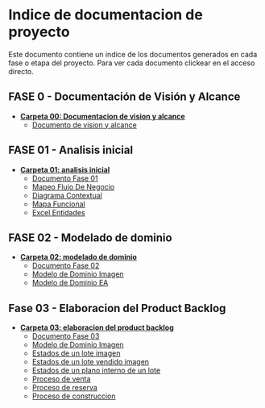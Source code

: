 # Indice de documentacion de proyecto

Este documento contiene un indice de los documentos generados en cada fase o etapa del proyecto.
Para ver cada documento clickear en el acceso directo.

## FASE 0 - Documentación de Visión y Alcance
- [**Carpeta 00: Documentacion de vision y alcance**](https://github.com/justinasmith1/UTN-DS25-Grupo01/tree/f95a4da66fb2194c9f1cb3c6c777dfbdb1ccfd13/Documentacion/00%20-%20Documento%20de%20vision%20y%20alcance)<br>
    - [Documento de vision y alcance](https://github.com/justinasmith1/UTN-DS25-Grupo01/blob/f95a4da66fb2194c9f1cb3c6c777dfbdb1ccfd13/Documentacion/00%20-%20Documento%20de%20vision%20y%20alcance/VisionYAlcance_V01-1_G01.pdf)

## FASE 01 - Analisis inicial
- [**Carpeta 01: analisis inicial**](https://github.com/justinasmith1/UTN-DS25-Grupo01/tree/f95a4da66fb2194c9f1cb3c6c777dfbdb1ccfd13/Documentacion/01%20-%20Analisis%20Inicial)
    - [Documento Fase 01](https://github.com/justinasmith1/UTN-DS25-Grupo01/blob/f95a4da66fb2194c9f1cb3c6c777dfbdb1ccfd13/Documentacion/01%20-%20Analisis%20Inicial/F01-AnalisisInicial-Backlog.pdf)
    - [Mapeo Flujo De Negocio](https://github.com/justinasmith1/UTN-DS25-Grupo01/blob/main/Documentacion/01%20-%20Analisis%20Inicial/F01-1.1-MapeoFlujoDeNegocio.jpg)
    - [Diagrama Contextual](https://github.com/justinasmith1/UTN-DS25-Grupo01/blob/main/Documentacion/01%20-%20Analisis%20Inicial/F01-1.2-DiagramaContextual.jpg)
    - [Mapa Funcional](https://github.com/justinasmith1/UTN-DS25-Grupo01/blob/main/Documentacion/01%20-%20Analisis%20Inicial/F01-1.2-MapaFuncional.jpg)
    - [Excel Entidades](https://github.com/justinasmith1/UTN-DS25-Grupo01/blob/main/Documentacion/01%20-%20Analisis%20Inicial/Entidades.xlsx)

## FASE 02 - Modelado de dominio
- [**Carpeta 02: modelado de dominio**](https://github.com/justinasmith1/UTN-DS25-Grupo01/tree/main/Documentacion/02%20-%20Modelado%20de%20Dominio)
    - [Documento Fase 02](https://github.com/justinasmith1/UTN-DS25-Grupo01/blob/main/Documentacion/02%20-%20Modelado%20de%20Dominio/F02-ModeladoDeDominio-Backlog.pdf)
    - [Modelo de Dominio Imagen](https://github.com/justinasmith1/UTN-DS25-Grupo01/blob/main/Documentacion/02%20-%20Modelado%20de%20Dominio/Modelo%20De%20Dominio.jpg)
    - [Modelo de Dominio EA](https://github.com/justinasmith1/UTN-DS25-Grupo01/blob/main/Documentacion/02%20-%20Modelado%20de%20Dominio/ModeloDeDominio.EAP)

## Fase 03 - Elaboracion del Product Backlog
- [**Carpeta 03: elaboracion del product backlog**]()
    - [Documento Fase 03]()
    - [Modelo de Dominio Imagen](https://github.com/justinasmith1/UTN-DS25-Grupo01/blob/main/Documentacion/03%20-%20Elaboracion%20del%20Product%20Backlog/F03-ElaboracionDelProductBacklog.pdf)
    - [Estados de un lote imagen](https://github.com/justinasmith1/UTN-DS25-Grupo01/blob/main/Documentacion/03%20-%20Elaboracion%20del%20Product%20Backlog/F03-3.3-DiagramaEstados-EstadosLote.bmp)
    - [Estados de un lote vendido imagen](https://github.com/justinasmith1/UTN-DS25-Grupo01/blob/main/Documentacion/03%20-%20Elaboracion%20del%20Product%20Backlog/F03-3.3-DiagramaEstados-Vendido.bmp)
    - [Estados de un plano interno de un lote](https://github.com/justinasmith1/UTN-DS25-Grupo01/blob/main/Documentacion/03%20-%20Elaboracion%20del%20Product%20Backlog/F03-3.3-DiagramaEstados-Vendido.bmp)
    - [Proceso de venta]()
    - [Proceso de reserva]()
    - [Proceso de construccion](https://github.com/justinasmith1/UTN-DS25-Grupo01/blob/main/Documentacion/03%20-%20Elaboracion%20del%20Product%20Backlog/F03-3.3-DiagramaActividades-ProcesoContruccion.png)